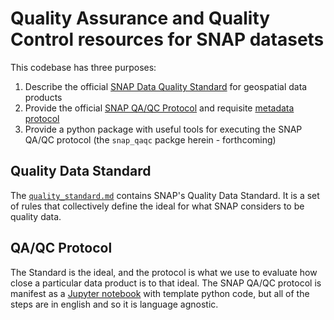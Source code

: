 # Quality Assurance and Quality Control resources for SNAP datasets

This codebase has three purposes:

1. Describe the official [SNAP Data Quality Standard](quality_standard.md) for geospatial data products
2. Provide the official [SNAP QA/QC Protocol](qaqc.ipynb) and requisite [metadata protocol](metadata.ipynb)
3. Provide a python package with useful tools for executing the SNAP QA/QC protocol (the `snap_qaqc` packge herein - forthcoming)

## Quality Data Standard

The [`quality_standard.md`](quality_standard.md) contains SNAP's Quality Data Standard. It is a set of rules that collectively define the ideal for what SNAP considers to be quality data.

## QA/QC Protocol

The Standard is the ideal, and the protocol is what we use to evaluate how close a particular data product is to that ideal. The SNAP QA/QC protocol is manifest as a [Jupyter notebook](qaqc.ipynb) with template python code, but all of the steps are in english and so it is language agnostic.
